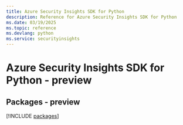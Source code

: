 ```yaml
---
title: Azure Security Insights SDK for Python
description: Reference for Azure Security Insights SDK for Python
ms.date: 03/19/2025
ms.topic: reference
ms.devlang: python
ms.service: securityinsights
---
```

# Azure Security Insights SDK for Python - preview
## Packages - preview
[!INCLUDE [packages](security-insights-index.md)]